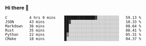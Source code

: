 ### Hi there 👋

<!--
**WShiBin/WShiBin** is a ✨ _special_ ✨ repository because its `README.md` (this file) appears on your GitHub profile.

Here are some ideas to get you started:

- 🔭 I’m currently working on ...
- 🌱 I’m currently learning ...
- 👯 I’m looking to collaborate on ...
- 🤔 I’m looking for help with ...
- 💬 Ask me about ...
- 📫 How to reach me: ...
- 😄 Pronouns: ...
- ⚡ Fun fact: ...
-->

<!--START_SECTION:waka-->

```text
C          4 hrs 9 mins    ██████████████▓░░░░░░░░░░   59.13 %
JSON       43 mins         ██▓░░░░░░░░░░░░░░░░░░░░░░   10.33 %
Markdown   36 mins         ██░░░░░░░░░░░░░░░░░░░░░░░   08.64 %
Rust       35 mins         ██░░░░░░░░░░░░░░░░░░░░░░░   08.41 %
Python     22 mins         █▒░░░░░░░░░░░░░░░░░░░░░░░   05.31 %
CMake      18 mins         █░░░░░░░░░░░░░░░░░░░░░░░░   04.37 %
```

<!--END_SECTION:waka-->
